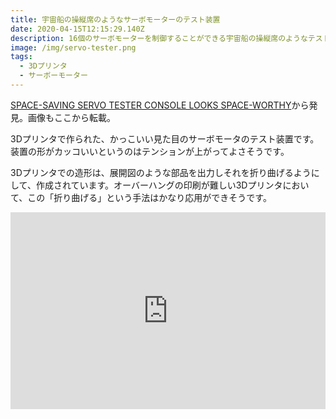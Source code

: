 ```yaml
---
title: 宇宙船の操縦席のようなサーボモーターのテスト装置
date: 2020-04-15T12:15:29.140Z
description: 16個のサーボモーターを制御することができる宇宙船の操縦席のようなテスト装置の作例を紹介します。
image: /img/servo-tester.png
tags:
  - 3Dプリンタ
  - サーボーモーター
---
```

[SPACE-SAVING SERVO TESTER CONSOLE LOOKS SPACE-WORTHY](https://hackaday.com/2020/01/05/space-saving-servo-tester-console-looks-space-worthy/)から発見。画像もここから転載。

3Dプリンタで作られた、かっこいい見た目のサーボモータのテスト装置です。
装置の形がカッコいいというのはテンションが上がってよさそうです。

3Dプリンタでの造形は、展開図のような部品を出力しそれを折り曲げるようにして、作成されています。オーバーハングの印刷が難しい3Dプリンタにおいて、この「折り曲げる」という手法はかなり応用ができそうです。

<iframe width="100%" height="315" src="https://www.youtube.com/embed/cvqAoBrLs7M" frameborder="0" allow="accelerometer; autoplay; encrypted-media; gyroscope; picture-in-picture" allowfullscreen></iframe>
